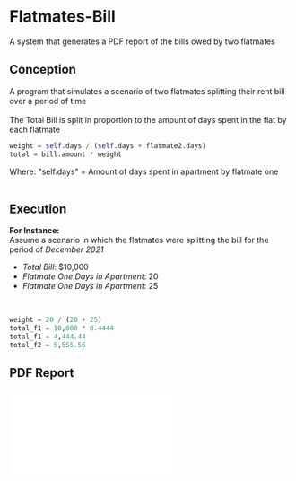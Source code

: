 # Flatmates-Bill
 A system that generates a PDF report of the bills owed by two flatmates
 
 ## Conception
 A program that simulates a scenario of two flatmates splitting their rent bill over a period of time <br/>
 <br/>
 The Total Bill is split in proportion to the amount of days spent in the flat by each flatmate <br/>
``` python
weight = self.days / (self.days + flatmate2.days)
total = bill.amount * weight
```
Where: "self.days" = Amount of days spent in apartment by flatmate one
<br/>
<br/>

## Execution
**For Instance:** <br/>
Assume a scenario in which the flatmates were splitting the bill for the period of *December 2021* <br/>
- *Total Bill*: $10,000
- *Flatmate One Days in Apartment*: 20
- *Flatmate One Days in Apartment*: 25
<br/>

``` python
weight = 20 / (20 + 25)
total_f1 = 10,000 * 0.4444
total_f1 = 4,444.44
total_f2 = 5,555.56
```

## PDF Report
![December 2021 Report](December_2021.pdf)
